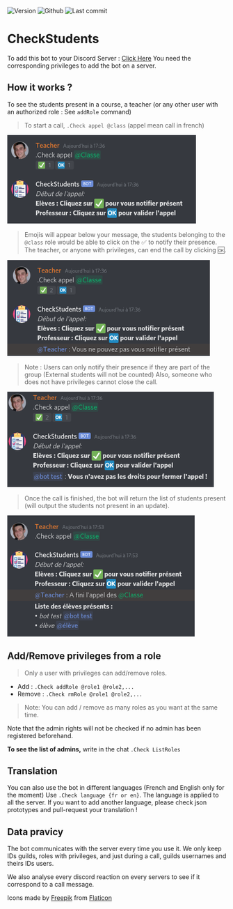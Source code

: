 ![Version](https://img.shields.io/badge/version-1.2-green)
![Github](https://img.shields.io/badge/license-GNU3-orange)
![Last commit](https://img.shields.io/github/last-commit/Renaud-Dov/CheckStudents?color=yellow&logo=Python&logoColor=yellow)

# CheckStudents
To add this bot to your Discord Server : [Click Here](https://discord.com/oauth2/authorize?client_id=760157065997320192&permissions=8&scope=bot) You need the corresponding privileges to add the bot on a server.

## How it works ?


To see the students present in a course, a teacher (or any other user with an authorized role : See `addRole` command)

>To start a call, `.Check appel @class` (appel mean call in french)
<img src="img/img1.png" alt="Capture d'écran d'une recherche">

>Emojis will appear below your message, the students belonging to the `@class` role would be able to click on the ✅ to notify their presence.
The teacher, or anyone with privileges, can end the call by clicking 🆗.
<img src="img/img2.png" alt="Capture d'écran d'une recherche">

>Note : Users can only notify their presence if they are part of the group (External students will not be counted)
>Also, someone who does not have privileges cannot close the call.
<img src="img/img3.png" alt="Capture d'écran d'une recherche">

>Once the call is finished, the bot will return the list of students present (will output the students not present in an update).
<img src="img/img4.png" alt="Capture d'écran d'une recherche">


## Add/Remove privileges from a role

>Only a user with privileges can add/remove roles.
* Add : `.Check addRole @role1 @role2,...` 
* Remove : `.Check rmRole @role1 @role2,...`
>Note: You can add / remove as many roles as you want at the same time.

Note that the admin rights will not be checked if no admin has been registered beforehand.

**To see the list of admins,** write in the chat `.Check ListRoles`

## Translation

You can also use the bot in different languages (French and English only for the moment)
Use `.Check language {fr or en}`. The language is applied to all the server.
If you want to add another language, please check json prototypes and pull-request your translation !

## Data pravicy

The bot communicates with the server every time you use it. We only keep IDs guilds, roles with privileges, and just during a call, guilds usernames and theirs IDs users.

We also analyse every discord reaction on every servers to see if it correspond to a call message.

Icons made by [Freepik](http://www.freepik.com/) from [Flaticon](https://www.flaticon.com/)
